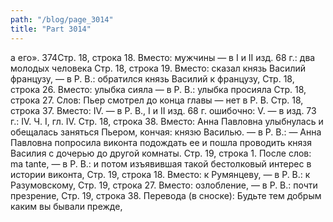 ```yaml
---
path: "/blog/page_3014"
title: "Part 3014"
---
```


а его».
374Стр. 18, строка 18.
Вместо: мужчины — в I и II изд. 68 г.: два молодых человека Стр. 18, строка 19.
Вместо: сказал князь Василий французу, — в Р. В.: обратился князь Василий к французу,
Стр. 18, строка 26.
Вместо: улыбка сияла — в Р. В.: улыбка просияла
Стр. 18, строка 27.
Слов: Пьер смотрел до конца главы — нет в Р. В.
Стр. 18, строка 37.
Вместо: IV. — в Р. В., I и II изд. 68 г. ошибочно: V. — в изд. 73 г.: IV.
Ч. I, гл. IV.
Стр. 18, строка 38.
Вместо: Анна Павловна улыбнулась и обещалась заняться Пьером, кончая: князю Василью. — в Р. В.: — Анна Павловна попросила виконта подождать ее и пошла проводить князя Василия с дочерью до другой комнаты.
Стр. 19, строка 1.
После слов: ma tante, — в Р. В.: и потом изъявившая такой бестолковый интерес в истории виконта,
Стр. 19, строка 18.
Вместо: к Румянцеву, — в Р. В.: к Разумовскому,
Стр. 19, строка 27.
Вместо: озлобление, — в Р. В.: почти презрение,
Стр. 19, строка 38.
Перевода (в сноске): Будьте тем добрым каким вы бывали прежде, 
